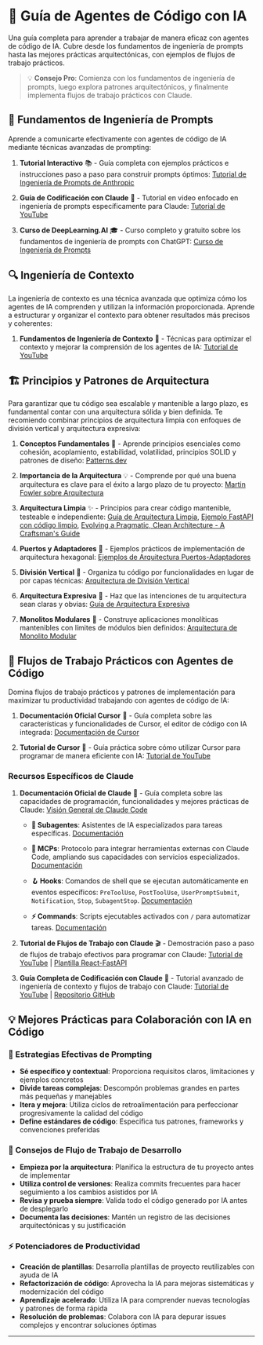 # 🤖 Guía de Agentes de Código con IA

Una guía completa para aprender a trabajar de manera eficaz con agentes de código de IA. Cubre desde los fundamentos de ingeniería de prompts hasta las mejores prácticas arquitectónicas, con ejemplos de flujos de trabajo prácticos.

> 💡 **Consejo Pro**: Comienza con los fundamentos de ingeniería de prompts, luego explora patrones arquitectónicos, y finalmente implementa flujos de trabajo prácticos con Claude.

## 🎯 Fundamentos de Ingeniería de Prompts

Aprende a comunicarte efectivamente con agentes de código de IA mediante técnicas avanzadas de prompting:

1. **Tutorial Interactivo** 📚 - Guía completa con ejemplos prácticos e instrucciones paso a paso para construir prompts óptimos: [Tutorial de Ingeniería de Prompts de Anthropic](https://github.com/anthropics/prompt-eng-interactive-tutorial)

2. **Guía de Codificación con Claude** 🎥 - Tutorial en video enfocado en ingeniería de prompts específicamente para Claude: [Tutorial de YouTube](https://www.youtube.com/watch?v=ysPbXH0LpIE&t=1233s)

3. **Curso de DeepLearning.AI** 🎓 - Curso completo y gratuito sobre los fundamentos de ingeniería de prompts con ChatGPT: [Curso de Ingeniería de Prompts](https://learn.deeplearning.ai/courses/chatgpt-prompt-eng/lesson/dfbds/introduction)

## 🔍 Ingeniería de Contexto

La ingeniería de contexto es una técnica avanzada que optimiza cómo los agentes de IA comprenden y utilizan la información proporcionada. Aprende a estructurar y organizar el contexto para obtener resultados más precisos y coherentes:

1. **Fundamentos de Ingeniería de Contexto** 🎥 - Técnicas para optimizar el contexto y mejorar la comprensión de los agentes de IA: [Tutorial de YouTube](https://www.youtube.com/watch?v=IdZDHX-Jlfs)

## 🏗️ Principios y Patrones de Arquitectura

Para garantizar que tu código sea escalable y mantenible a largo plazo, es fundamental contar con una arquitectura sólida y bien definida. Te recomiendo combinar principios de arquitectura limpia con enfoques de división vertical y arquitectura expresiva:

1. **Conceptos Fundamentales** 🧱 - Aprende principios esenciales como cohesión, acoplamiento, estabilidad, volatilidad, principios SOLID y patrones de diseño: [Patterns.dev](https://www.patterns.dev/)

2. **Importancia de la Arquitectura** 💡 - Comprende por qué una buena arquitectura es clave para el éxito a largo plazo de tu proyecto: [Martin Fowler sobre Arquitectura](https://martinfowler.com/architecture/)

3. **Arquitectura Limpia** ✨ - Principios para crear código mantenible, testeable e independiente: [Guía de Arquitectura Limpia](https://blog.cleancoder.com/uncle-bob/2012/08/13/the-clean-architecture.html), [Ejemplo FastAPI con código limpio](https://github.com/ivan-borovets/fastapi-clean-example), [Evolving a Pragmatic, Clean Architecture - A Craftsman's Guide](https://www.classcentral.com/classroom/youtube-evolving-a-pragmatic-clean-architecture-a-craftsman-s-guide-by-victor-rentea-195702)

4. **Puertos y Adaptadores** 🔌 - Ejemplos prácticos de implementación de arquitectura hexagonal: [Ejemplos de Arquitectura Puertos-Adaptadores](https://github.com/sebas0811buitrago/port-adapters-architecture)

5. **División Vertical** 📏 - Organiza tu código por funcionalidades en lugar de por capas técnicas: [Arquitectura de División Vertical](https://www.milanjovanovic.tech/blog/vertical-slice-architecture)

6. **Arquitectura Expresiva** 📢 - Haz que las intenciones de tu arquitectura sean claras y obvias: [Guía de Arquitectura Expresiva](https://www.milanjovanovic.tech/blog/screaming-architecture)

7. **Monolitos Modulares** 🏢 - Construye aplicaciones monolíticas mantenibles con límites de módulos bien definidos: [Arquitectura de Monolito Modular](https://www.milanjovanovic.tech/blog/what-is-a-modular-monolith)

## 🚀 Flujos de Trabajo Prácticos con Agentes de Código

Domina flujos de trabajo prácticos y patrones de implementación para maximizar tu productividad trabajando con agentes de código de IA:

1. **Documentación Oficial Cursor** 📖 - Guía completa sobre las características y funcionalidades de Cursor, el editor de código con IA integrada: [Documentación de Cursor](https://cursor.com/en/docs)

2. **Tutorial de Cursor** 🎥 - Guía práctica sobre cómo utilizar Cursor para programar de manera eficiente con IA: [Tutorial de YouTube](https://www.youtube.com/watch?v=mm8cn53_pdU&t=229s)

### Recursos Específicos de Claude

1. **Documentación Oficial de Claude** 📖 - Guía completa sobre las capacidades de programación, funcionalidades y mejores prácticas de Claude: [Visión General de Claude Code](https://docs.claude.com/en/docs/claude-code/overview)

   - **🤖 Subagentes**: Asistentes de IA especializados para tareas específicas. [Documentación](https://docs.anthropic.com/en/docs/claude-code/settings)

   - **🔌 MCPs**: Protocolo para integrar herramientas externas con Claude Code, ampliando sus capacidades con servicios especializados. [Documentación](https://docs.anthropic.com/en/docs/claude-code/mcp)

   - **🪝 Hooks**: Comandos de shell que se ejecutan automáticamente en eventos específicos: `PreToolUse`, `PostToolUse`, `UserPromptSubmit`, `Notification`, `Stop`, `SubagentStop`. [Documentación](https://docs.claude.com/en/docs/claude-code/sub-agents)

   - **⚡ Commands**: Scripts ejecutables activados con `/` para automatizar tareas. [Documentación](https://docs.anthropic.com/en/docs/claude-code/cli-usage)

2. **Tutorial de Flujos de Trabajo con Claude** 🎬 - Demostración paso a paso de flujos de trabajo efectivos para programar con Claude: [Tutorial de YouTube](https://www.youtube.com/watch?v=NJ6sO_0BoTA) | [Plantilla React-FastAPI](https://github.com/gurusup/react-fastapi-boilerplate/tree/main)

3. **Guía Completa de Codificación con Claude** 🎥 - Tutorial avanzado de ingeniería de contexto y flujos de trabajo con Claude: [Tutorial de YouTube](https://www.youtube.com/watch?v=amEUIuBKwvg&t=1551s) | [Repositorio GitHub](https://github.com/coleam00/context-engineering-intro/tree/main/claude-code-full-guide)

## 💡 Mejores Prácticas para Colaboración con IA en Código

### 📝 Estrategias Efectivas de Prompting

- **Sé específico y contextual**: Proporciona requisitos claros, limitaciones y ejemplos concretos
- **Divide tareas complejas**: Descompón problemas grandes en partes más pequeñas y manejables
- **Itera y mejora**: Utiliza ciclos de retroalimentación para perfeccionar progresivamente la calidad del código
- **Define estándares de código**: Especifica tus patrones, frameworks y convenciones preferidas

### 🔧 Consejos de Flujo de Trabajo de Desarrollo

- **Empieza por la arquitectura**: Planifica la estructura de tu proyecto antes de implementar
- **Utiliza control de versiones**: Realiza commits frecuentes para hacer seguimiento a los cambios asistidos por IA
- **Revisa y prueba siempre**: Valida todo el código generado por IA antes de desplegarlo
- **Documenta las decisiones**: Mantén un registro de las decisiones arquitectónicas y su justificación

### ⚡ Potenciadores de Productividad

- **Creación de plantillas**: Desarrolla plantillas de proyecto reutilizables con ayuda de IA
- **Refactorización de código**: Aprovecha la IA para mejoras sistemáticas y modernización del código
- **Aprendizaje acelerado**: Utiliza IA para comprender nuevas tecnologías y patrones de forma rápida
- **Resolución de problemas**: Colabora con IA para depurar issues complejos y encontrar soluciones óptimas

---
